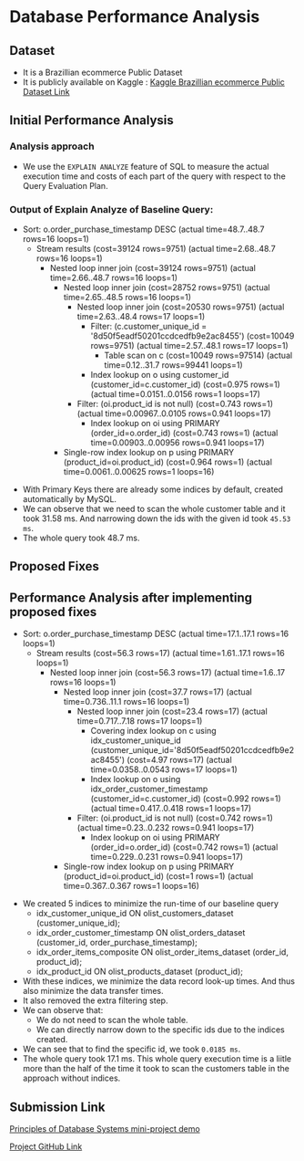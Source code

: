 # Database Performance Analysis

## Dataset
- It is a Brazillian ecommerce Public Dataset
- It is publicly available on Kaggle : [Kaggle Brazillian ecommerce Public Dataset Link](https://www.kaggle.com/datasets/olistbr/brazilian-ecommerce)

## Initial Performance Analysis

### Analysis approach
- We use the `EXPLAIN ANALYZE` feature of SQL to measure the actual execution time and costs of each part of the query with respect to the Query Evaluation Plan.


### Output of Explain Analyze of Baseline Query:
* Sort: o.order_purchase_timestamp DESC  (actual time=48.7..48.7 rows=16 loops=1) <br/>
    * Stream results  (cost=39124 rows=9751) (actual time=2.68..48.7 rows=16 loops=1) <br/>
        * Nested loop inner join  (cost=39124 rows=9751) (actual time=2.66..48.7 rows=16 loops=1) <br/>
            * Nested loop inner join  (cost=28752 rows=9751) (actual time=2.65..48.5 rows=16 loops=1) <br/>
                * Nested loop inner join  (cost=20530 rows=9751) (actual time=2.63..48.4 rows=17 loops=1) <br/>
                    * Filter: (c.customer_unique_id = '8d50f5eadf50201ccdcedfb9e2ac8455')  (cost=10049 rows=9751) (actual time=2.57..48.1 rows=17 loops=1) <br/>
                        * Table scan on c  (cost=10049 rows=97514) (actual time=0.12..31.7 rows=99441 loops=1) <br/>
                    * Index lookup on o using customer_id (customer_id=c.customer_id)  (cost=0.975 rows=1) (actual time=0.0151..0.0156 rows=1 loops=17) <br/>
                * Filter: (oi.product_id is not null)  (cost=0.743 rows=1) (actual time=0.00967..0.0105 rows=0.941 loops=17) <br/>
                    * Index lookup on oi using PRIMARY (order_id=o.order_id)  (cost=0.743 rows=1) (actual time=0.00903..0.00956 rows=0.941 loops=17) <br/>
            * Single-row index lookup on p using PRIMARY (product_id=oi.product_id)  (cost=0.964 rows=1) (actual time=0.0061..0.00625 rows=1 loops=16) <br/>

- With Primary Keys there are already some indices by default, created automatically by MySQL.
- We can observe that we need to scan the whole customer table and it took 31.58 ms. And narrowing down the ids with the given id took `45.53 ms`.
- The whole query took 48.7 ms.

## Proposed Fixes

## Performance Analysis after implementing proposed fixes

* Sort: o.order_purchase_timestamp DESC  (actual time=17.1..17.1 rows=16 loops=1)
    * Stream results  (cost=56.3 rows=17) (actual time=1.61..17.1 rows=16 loops=1)
        * Nested loop inner join  (cost=56.3 rows=17) (actual time=1.6..17 rows=16 loops=1)
            * Nested loop inner join  (cost=37.7 rows=17) (actual time=0.736..11.1 rows=16 loops=1)
                * Nested loop inner join  (cost=23.4 rows=17) (actual time=0.717..7.18 rows=17 loops=1)
                    * Covering index lookup on c using idx_customer_unique_id (customer_unique_id='8d50f5eadf50201ccdcedfb9e2ac8455')  (cost=4.97 rows=17) (actual time=0.0358..0.0543 rows=17 loops=1)
                    * Index lookup on o using idx_order_customer_timestamp (customer_id=c.customer_id)  (cost=0.992 rows=1) (actual time=0.417..0.418 rows=1 loops=17)
                * Filter: (oi.product_id is not null)  (cost=0.742 rows=1) (actual time=0.23..0.232 rows=0.941 loops=17)
                    * Index lookup on oi using PRIMARY (order_id=o.order_id)  (cost=0.742 rows=1) (actual time=0.229..0.231 rows=0.941 loops=17)
            * Single-row index lookup on p using PRIMARY (product_id=oi.product_id)  (cost=1 rows=1) (actual time=0.367..0.367 rows=1 loops=16)

- We created 5 indices to minimize the run-time of our baseline query
    - idx_customer_unique_id ON olist_customers_dataset (customer_unique_id);
    - idx_order_customer_timestamp ON olist_orders_dataset (customer_id, order_purchase_timestamp);
    - idx_order_items_composite ON olist_order_items_dataset (order_id, product_id);
    - idx_product_id ON olist_products_dataset (product_id);
- With these indices, we minimize the data record look-up times. And thus also minimize the data transfer times.
- It also removed the extra filtering step.
- We can observe that:
    - We do not need to scan the whole table.
    - We can directly narrow down to the specific ids due to the indices created.
- We can see that to find the specific id, we took `0.0185 ms`.
- The whole query took 17.1 ms. This whole query execution time is a liitle more than the half of the time it took to scan the customers table in the approach without indices.


## Submission Link
[Principles of Database Systems mini-project demo](https://drive.google.com/drive/folders/1ktuDNGAbvA9FAj15pzXn7wy0DmsZZXcg?usp=sharing)

[Project GitHub Link](https://github.com/Nightshade14/db_performance_analysis)
